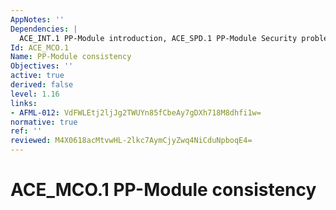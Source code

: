 ```yaml
---
AppNotes: ''
Dependencies: |
  ACE_INT.1 PP-Module introduction, ACE_SPD.1 PP-Module Security problem definition, ACE_OBJ.1 Direct Rationale PP-Module Security objectives for the environment or ACE_OBJ.2 PP-Module Security objectives, ACE_REQ.1 Direct Rationale PP-Module security requirements or ACE_REQ.2 PP-Module derived security requirements
Id: ACE_MCO.1
Name: PP-Module consistency
Objectives: ''
active: true
derived: false
level: 1.16
links:
- AFML-012: VdFWLEtj2ljJg2TWUYn85fCbeAy7gDXh718M8dhfi1w=
normative: true
ref: ''
reviewed: M4X0618acMtvwHL-2lkc7AymCjyZwq4NiCduNpboqE4=
---
```


# ACE_MCO.1 PP-Module consistency